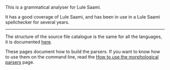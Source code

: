 This is a grammatical analyser for Lule Saami.

It has a good coverage of Lule Saami, and has been in
use in a Lule Saami spellchecker for several years.


----

The structure of the source file catalogue is the same for all
the languages, it is documented [here](https://giellalt.uit.no/infra/infraremake/NewinfraCatalogues.html).

These pages document how to build the parsers. If you want to know
how to use them on the command line, read the
[How to use the morphological parsers](https://giellalt.uit.no//tools/docu-sme-manual.html) page.

